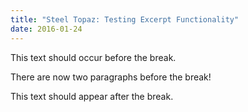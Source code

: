 ```yaml
---
title: "Steel Topaz: Testing Excerpt Functionality"
date: 2016-01-24
---
```


This text should occur before the break.

There are now two paragraphs before the break!

<!--more-->

This text should appear after the break.